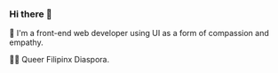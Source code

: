 ### Hi there 👋
🌺 I'm a front-end web developer using UI as a form of compassion and empathy.

🏳️‍🌈 Queer Filipinx Diaspora.
